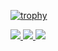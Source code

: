 <!--
**TatsuyaHasunuma0123/TatsuyaHasunuma0123** is a ✨ _special_ ✨ repository because its `README.md` (this file) appears on your GitHub profile.

Here are some ideas to get you started:

- 🔭 I’m currently working on ...
- 🌱 I’m currently learning ...
- 👯 I’m looking to collaborate on ...
- 🤔 I’m looking for help with ...
- 💬 Ask me about ...
- 📫 How to reach me: ...
- 😄 Pronouns: ...
- ⚡ Fun fact: ...
-->

[![trophy](https://github-profile-trophy.vercel.app/?username=TatsuyaHasunuma0123&theme=nord)](https://github.com/ryo-ma/github-profile-trophy)

<a href="https://github.com/TatsuyaHasunuma0123/github-readme-stats">
  <img src="https://github-profile-summary-cards.vercel.app/api/cards/profile-details?username=TatsuyaHasunuma0123" />
</a>

<a href="https://github.com/TatsuyaHasunuma0123/github-readme-stats">
  <img src="https://github-readme-stats.vercel.app/api?username=TatsuyaHasunuma0123&count_private=true&show_icons=true" />
</a>

<a href="https://github.com/TatsuyaHasunuma0123/github-readme-stats">
  <img src="https://github-readme-stats.vercel.app/api/top-langs/?username=TatsuyaHasunuma0123&layout=compact" />
</a>









